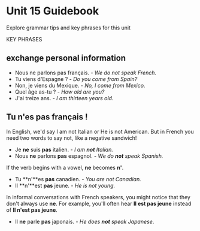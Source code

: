 # Unit 15 Guidebook

Explore grammar tips and key phrases for this unit

KEY PHRASES

## exchange personal information

* Nous ne parlons pas français. - *We do not speak French.*
* Tu viens d'Espagne ? - *Do you come from Spain?*
* Non, je viens du Mexique. - *No, I come from Mexico.*
* Quel âge as-tu ? - *How old are you?*
* J'ai treize ans. - *I am thirteen years old.*

## Tu n'es pas français !

In English, we'd say I am not Italian or He is not American. But in French you need two words to say not, like a negative sandwich!

* Je **ne** suis **pas** italien. - *I am **not** Italian.*
* Nous **ne** parlons **pas** espagnol. - *We do **not** speak Spanish.*

If the verb begins with a vowel, **ne** becomes **n'**.

* Tu **n'**es **pas** canadien. - *You are not Canadian.*
* Il **n'**est **pas** jeune. - *He is not young.*

In informal conversations with French speakers, you might notice that they don't always use **ne**. For example, you'll often hear **Il est pas jeune** instead of **Il n'est pas jeune**.

* Il **ne** parle **pas** japonais. - *He does **not** speak Japanese*.

